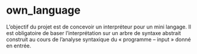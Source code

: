 # own_language
L’objectif du projet est de concevoir un interpréteur pour un mini langage. Il est obligatoire de baser l’interprétation sur un arbre de syntaxe abstrait construit au cours de l’analyse syntaxique du « programme – input » donné en entrée.
